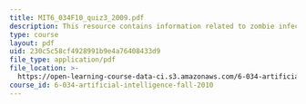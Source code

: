 ```yaml
---
title: MIT6_034F10_quiz3_2009.pdf
description: This resource contains information related to zombie infection.
type: course
layout: pdf
uid: 230c5c58cf4928991b9e4a76408433d9
file_type: application/pdf
file_location: >-
  https://open-learning-course-data-ci.s3.amazonaws.com/6-034-artificial-intelligence-fall-2010/230c5c58cf4928991b9e4a76408433d9_MIT6_034F10_quiz3_2009.pdf
course_id: 6-034-artificial-intelligence-fall-2010
---
```

